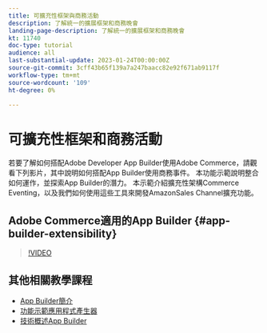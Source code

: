 ```yaml
---
title: 可擴充性框架與商務活動
description: 了解統一的擴展框架和商務晚會
landing-page-description: 了解統一的擴展框架和商務晚會
kt: 11740
doc-type: tutorial
audience: all
last-substantial-update: 2023-01-24T00:00:00Z
source-git-commit: 3cff43b65f139a7a247baacc82e92f671ab9117f
workflow-type: tm+mt
source-wordcount: '109'
ht-degree: 0%

---
```



# 可擴充性框架和商務活動

若要了解如何搭配Adobe Developer App Builder使用Adobe Commerce，請觀看下列影片，其中說明如何搭配App Builder使用商務事件。 本功能示範說明整合如何運作，並探索App Builder的潛力。 本示範介紹擴充性架構Commerce Eventing，以及我們如何使用這些工具來開發AmazonSales Channel擴充功能。

## Adobe Commerce適用的App Builder {#app-builder-extensibility}

>[!VIDEO](https://video.tv.adobe.com/v/3413328)

## 其他相關教學課程

- [App Builder簡介](../app-builder/introduction-to-app-builder.md)
- [功能示範應用程式產生器](../app-builder/app-builder-functional-demonstration.md)
- [技術概述App Builder](../app-builder/app-builder-technical-overview.md)
